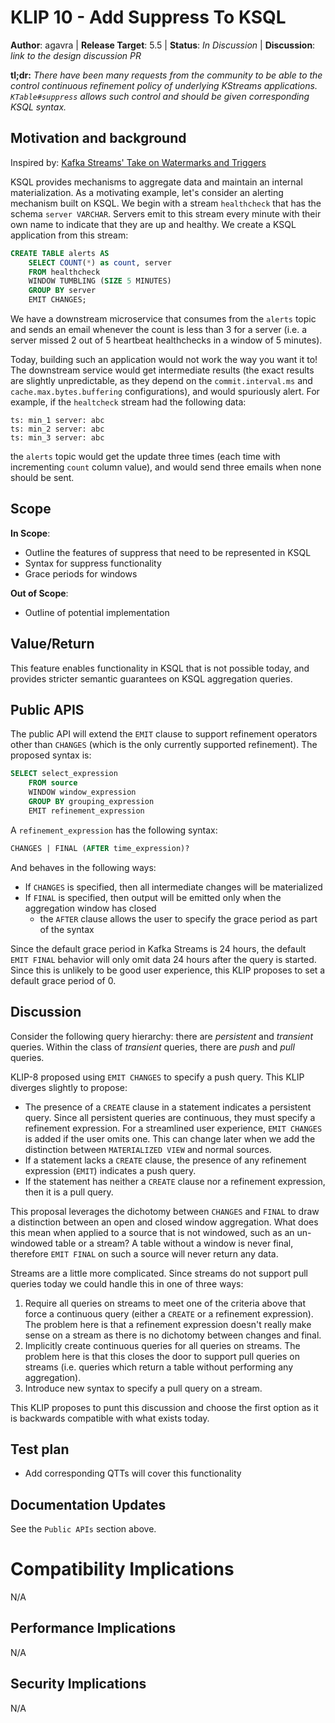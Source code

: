 # KLIP 10 - Add Suppress To KSQL

**Author**: agavra | 
**Release Target**: 5.5 | 
**Status**: _In Discussion_ | 
**Discussion**: _link to the design discussion PR_

**tl;dr:** _There have been many requests from the community to be able to the control continuous 
           refinement policy of underlying KStreams applications. `KTable#suppress` allows such
           control and should be given corresponding KSQL syntax._
           
## Motivation and background

Inspired by: [Kafka Streams' Take on Watermarks and Triggers](
https://www.confluent.io/blog/kafka-streams-take-on-watermarks-and-triggers)

KSQL provides mechanisms to aggregate data and maintain an internal materialization. As a motivating
example, let's consider an alerting mechanism built on KSQL. We begin with a stream `healthcheck` 
that has the schema `server VARCHAR`. Servers emit to this stream every minute with their own name
to indicate that they are up and healthy. We create a KSQL application from this stream:

```sql 
CREATE TABLE alerts AS
    SELECT COUNT(*) as count, server
    FROM healthcheck
    WINDOW TUMBLING (SIZE 5 MINUTES) 
    GROUP BY server
    EMIT CHANGES;
```

We have a downstream microservice that consumes from the `alerts` topic and sends an email whenever
the count is less than 3 for a server (i.e. a server missed 2 out of 5 heartbeat healthchecks in a
window of 5 minutes). 

Today, building such an application would not work the way you want it to! The downstream service
would get intermediate results (the exact results are slightly unpredictable, as they depend on
the `commit.interval.ms` and `cache.max.bytes.buffering` configurations), and would spuriously
alert. For example, if the `healtcheck` stream had the following data:
```
ts: min_1 server: abc
ts: min_2 server: abc
ts: min_3 server: abc
```
the `alerts` topic would get the update three times (each time with incrementing `count` column 
value), and would send three emails when none should be sent.

## Scope

**In Scope**: 
- Outline the features of suppress that need to be represented in KSQL
- Syntax for suppress functionality
- Grace periods for windows

**Out of Scope**:
- Outline of potential implementation

## Value/Return

This feature enables functionality in KSQL that is not possible today, and provides stricter
semantic guarantees on KSQL aggregation queries.

## Public APIS

The public API will extend the `EMIT` clause to support refinement operators other than `CHANGES`
(which is the only currently supported refinement). The proposed syntax is:

```sql
SELECT select_expression
    FROM source
    WINDOW window_expression
    GROUP BY grouping_expression
    EMIT refinement_expression
```

A `refinement_expression` has the following syntax:
```sql
CHANGES | FINAL (AFTER time_expression)?
```

And behaves in the following ways:
- If `CHANGES` is specified, then all intermediate changes will be materialized
- If `FINAL` is specified, then output will be emitted only when the aggregation window has closed
    - the `AFTER` clause allows the user to specify the grace period as part of the syntax
    
Since the default grace period in Kafka Streams is 24 hours, the default `EMIT FINAL` behavior will
only omit data 24 hours after the query is started. Since this is unlikely to be good user experience,
this KLIP proposes to set a default grace period of 0.

## Discussion

Consider the following query hierarchy: there are _persistent_ and _transient_ queries. Within the
class of _transient_ queries, there are _push_ and _pull_ queries.

KLIP-8 proposed using `EMIT CHANGES` to specify a push query. This KLIP diverges slightly to propose:

- The presence of a `CREATE` clause in a statement indicates a persistent query. Since all persistent queries
    are continuous, they must specify a refinement expression. For a streamlined user experience, 
    `EMIT CHANGES` is added if the user omits one. This can change later when we add the distinction 
    between `MATERIALIZED VIEW` and normal sources.
- If a statement lacks a `CREATE` clause, the presence of any refinement expression (`EMIT`) indicates
    a push query.
- If the statement has neither a `CREATE` clause nor a refinement expression, then it is a pull query.

This proposal leverages the dichotomy between `CHANGES` and `FINAL` to draw a distinction between an 
open and closed window aggregation. What does this mean when applied to a source that is not windowed,
such as an un-windowed table or a stream? A table without a window is never final, therefore `EMIT FINAL` 
on such a source will never return any data.

Streams are a little more complicated. Since streams do not support pull queries today we could handle
this in one of three ways:

1. Require all queries on streams to meet one of the criteria above that force a continuous query
    (either a `CREATE` or a refinement expression). The problem here is that a refinement expression
    doesn't really make sense on a stream as there is no dichotomy between changes and final.
2. Implicitly create continuous queries for all queries on streams. The problem here is that this closes
    the door to support pull queries on streams (i.e. queries which return a table without performing any
    aggregation).
3. Introduce new syntax to specify a pull query on a stream.

This KLIP proposes to punt this discussion and choose the first option as it is backwards compatible
with what exists today.

   
## Test plan

- Add corresponding QTTs will cover this functionality 

## Documentation Updates

See the `Public APIs` section above.

# Compatibility Implications

N/A

## Performance Implications

N/A

## Security Implications

N/A
